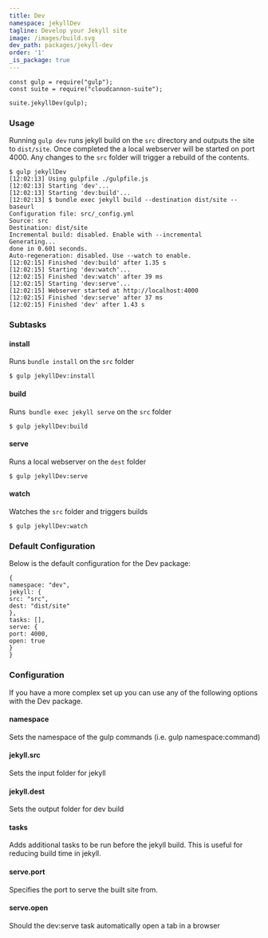 ```yaml
---
title: Dev
namespace: jekyllDev
tagline: Develop your Jekyll site
image: /images/build.svg
dev_path: packages/jekyll-dev
order: '1'
_is_package: true
---
```


```
const gulp = require("gulp");
const suite = require("cloudcannon-suite");

suite.jekyllDev(gulp);
```

### Usage

Running `gulp dev` runs jekyll build on the `src` directory and outputs the site to `dist/site`. Once completed the a local webserver will be started on port 4000. Any changes to the `src` folder will trigger a rebuild of the contents.

```
$ gulp jekyllDev
[12:02:13] Using gulpfile ./gulpfile.js
[12:02:13] Starting 'dev'...
[12:02:13] Starting 'dev:build'...
[12:02:13] $ bundle exec jekyll build --destination dist/site --baseurl
Configuration file: src/_config.yml
Source: src
Destination: dist/site
Incremental build: disabled. Enable with --incremental
Generating...
done in 0.601 seconds.
Auto-regeneration: disabled. Use --watch to enable.
[12:02:15] Finished 'dev:build' after 1.35 s
[12:02:15] Starting 'dev:watch'...
[12:02:15] Finished 'dev:watch' after 39 ms
[12:02:15] Starting 'dev:serve'...
[12:02:15] Webserver started at http://localhost:4000
[12:02:15] Finished 'dev:serve' after 37 ms
[12:02:15] Finished 'dev' after 1.43 s
```

### Subtasks

#### install

Runs `bundle install` on the `src` folder

```
$ gulp jekyllDev:install
```

#### build

Runs` bundle exec jekyll serve` on the `src` folder

```
$ gulp jekyllDev:build
```

#### serve

Runs a local webserver on the `dest` folder

```
$ gulp jekyllDev:serve
```

#### watch

Watches the `src` folder and triggers builds

```
$ gulp jekyllDev:watch
```

### Default Configuration

Below is the default configuration for the Dev package:

```
{
namespace: "dev",
jekyll: {
src: "src",
dest: "dist/site"
},
tasks: [],
serve: {
port: 4000,
open: true
}
}
```

### Configuration

If you have a more complex set up you can use any of the following options with the Dev package.

#### namespace

Sets the namespace of the gulp commands (i.e. gulp namespace:command)

#### jekyll.src

Sets the input folder for jekyll

#### jekyll.dest

Sets the output folder for dev build

#### tasks

Adds additional tasks to be run before the jekyll build. This is useful for reducing build time in jekyll.

#### serve.port

Specifies the port to serve the built site from.

#### serve.open

Should the dev:serve task automatically open a tab in a browser

&nbsp;